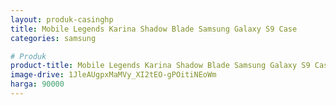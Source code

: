 ```yaml
---
layout: produk-casinghp
title: Mobile Legends Karina Shadow Blade Samsung Galaxy S9 Case
categories: samsung

# Produk
product-title: Mobile Legends Karina Shadow Blade Samsung Galaxy S9 Case
image-drive: 1JleAUgpxMaMVy_XI2tEO-gPOitiNEoWm
harga: 90000
---
```

